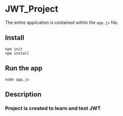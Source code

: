 # JWT_Project

The entire application is contained within the `app.js` file.

## Install

    npm init
    npm install

## Run the app

    node app.js
    
## Description
  
###    Project is created to learn and test JWT
  
